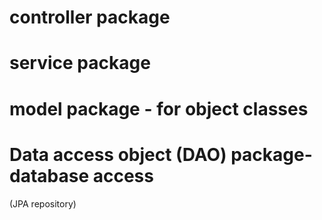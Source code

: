 # controller package
# service package
# model package - for object classes
# Data access object (DAO) package- database access
  (JPA repository)

